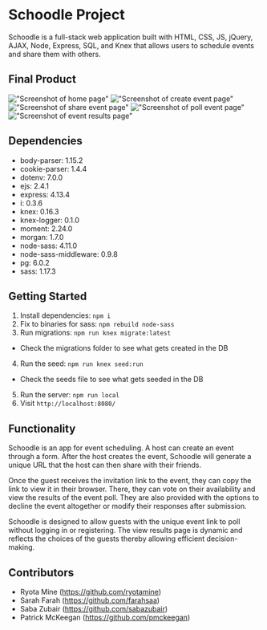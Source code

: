 # Schoodle Project

Schoodle is a full-stack web application built with HTML, CSS, JS, jQuery, AJAX, Node, Express, SQL, and Knex that allows users to schedule events and share them with others.

## Final Product

!["Screenshot of home page"](https://github.com/ryotamine/schoodle/blob/master/docs/index.png)
!["Screenshot of create event page"](https://github.com/ryotamine/schoodle/blob/master/docs/create_event.png)
!["Screenshot of share event page"](https://github.com/ryotamine/schoodle/blob/master/docs/share_event.png)
!["Screenshot of poll event page"](https://github.com/ryotamine/schoodle/blob/master/docs/poll_event.png)
!["Screenshot of event results page"](https://github.com/ryotamine/schoodle/blob/master/docs/results_event.png)

## Dependencies

- body-parser: 1.15.2
- cookie-parser: 1.4.4
- dotenv: 7.0.0
- ejs: 2.4.1
- express: 4.13.4
- i: 0.3.6
- knex: 0.16.3
- knex-logger: 0.1.0
- moment: 2.24.0
- morgan: 1.7.0
- node-sass: 4.11.0
- node-sass-middleware: 0.9.8
- pg: 6.0.2
- sass: 1.17.3

## Getting Started

1. Install dependencies: `npm i`
2. Fix to binaries for sass: `npm rebuild node-sass`
3. Run migrations: `npm run knex migrate:latest`
  - Check the migrations folder to see what gets created in the DB
4. Run the seed: `npm run knex seed:run`
  - Check the seeds file to see what gets seeded in the DB
5. Run the server: `npm run local`
6. Visit `http://localhost:8080/`

## Functionality

Schoodle is an app for event scheduling. A host can create an event through a form. After the host creates the event, Schoodle will generate a unique URL that the host can then share with their friends.

Once the guest receives the invitation link to the event, they can copy the link to view it in their browser. There, they can vote on their availability and view the results of the event poll. They are also provided with the options to decline the event altogether or modify their responses after submission.

Schoodle is designed to allow guests with the unique event link to poll without logging in or registering. The view results page is dynamic and reflects the choices of the guests thereby allowing efficient decision-making.

## Contributors

- Ryota Mine (https://github.com/ryotamine)
- Sarah Farah (https://github.com/farahsaa)
- Saba Zubair (https://github.com/sabazubair)
- Patrick McKeegan (https://github.com/pmckeegan)